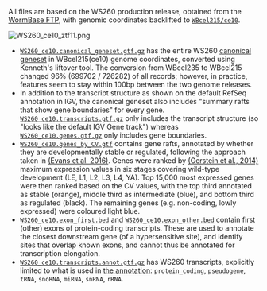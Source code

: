 All files are based on the WS260 production release, obtained from the [WormBase FTP](ftp://ftp.wormbase.org/pub/wormbase/releases/WS260/), with genomic coordinates backlifted to [`WBcel215/ce10`](http://hgdownload.soe.ucsc.edu/goldenPath/ce10/bigZips/).

![WS260_ce10_ztf11.png](WS260_ce10_ztf11.png)

- [`WS260_ce10.canonical_geneset.gtf.gz`](WS260_ce10.canonical_geneset.gtf.gz) has the entire WS260 [canonical geneset](http://blog.wormbase.org/2016/06/20/gene-transfer-format-gtf-files-now-available-2/) in WBcel215(ce10) genome coordinates, converted using Kenneth's liftover tool. The conversion from WBcel235 to WBcel215 changed 96% (699702 / 726282) of all records; however, in practice, features seem to stay within 100bp between the two genome releases.
- In addition to the transcript structure as shown on the default RefSeq annotation in IGV, the canonical geneset also includes "summary rafts that show gene boundaries" for every gene. [`WS260_ce10.transcripts.gtf.gz`](WS260_ce10.transcripts.gtf.gz) only includes the transcript structure (so "looks like the default IGV Gene track") whereas [`WS260_ce10.genes.gtf.gz`](WS260_ce10.genes.gtf.gz) only includes gene boundaries.
- [`WS260_ce10.genes_by_CV.gtf`](WS260_ce10.genes_by_CV.gtf) contains gene rafts, annotated by whether they are developmentally stable or regulated, following the approach taken in [(Evans et al. 2016)](https://doi.org/10.1073/pnas.1608162113). Genes were ranked by [(Gerstein et al., 2014)](https://doi.org/10.1038/nature13424) maximum expression values in six stages covering wild-type development (LE, L1, L2, L3, L4, YA). Top 15,000 most expressed genes were then ranked based on the CV values, with the top third annotated as stable (orange), middle third as intermediate (blue), and bottom third as regulated (black). The remaining genes (e.g. non-coding, lowly expressed) were coloured light blue.
- [`WS260_ce10.exon_first.bed`](WS260_ce10.exon_first.bed) and [`WS260_ce10.exon_other.bed`](WS260_ce10.exon_other.bed) contain first (other) exons of protein-coding transcripts. These are used to annotate the closest downstream gene (of a hypersensitive site), and identify sites that overlap known exons, and cannot thus be annotated for transcription elongation.
- [`WS260_ce10.transcripts.annot.gtf.gz`](WS260_ce10.transcripts.annot.gtf.gz) has WS260 transcripts, explicitly limited to what is used in [the annotation](/annot/S2_regulatory_annotation): `protein_coding`, `pseudogene`, `tRNA`, `snoRNA`, `miRNA`, `snRNA`, `rRNA`.
